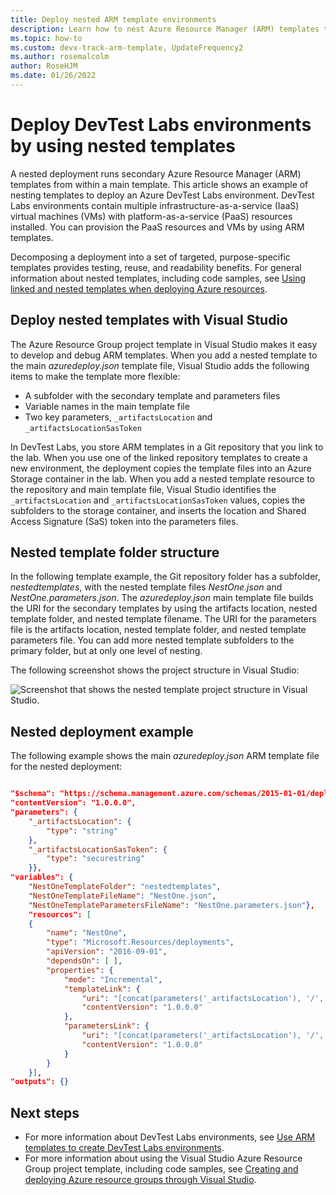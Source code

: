 ```yaml
---
title: Deploy nested ARM template environments
description: Learn how to nest Azure Resource Manager (ARM) templates to deploy Azure DevTest Labs environments.
ms.topic: how-to
ms.custom: devx-track-arm-template, UpdateFrequency2
ms.author: rosemalcolm
author: RoseHJM
ms.date: 01/26/2022
---
```


# Deploy DevTest Labs environments by using nested templates

A nested deployment runs secondary Azure Resource Manager (ARM) templates from within a main template. This article shows an example of nesting templates to deploy an Azure DevTest Labs environment. DevTest Labs environments contain multiple infrastructure-as-a-service (IaaS) virtual machines (VMs) with platform-as-a-service (PaaS) resources installed. You can provision the PaaS resources and VMs by using ARM templates.

Decomposing a deployment into a set of targeted, purpose-specific templates provides testing, reuse, and readability benefits. For general information about nested templates, including code samples, see [Using linked and nested templates when deploying Azure resources](../azure-resource-manager/templates/linked-templates.md).

## Deploy nested templates with Visual Studio

The Azure Resource Group project template in Visual Studio makes it easy to develop and debug ARM templates. When you add a nested template to the main *azuredeploy.json* template file, Visual Studio adds the following items to make the template more flexible:

- A subfolder with the secondary template and parameters files
- Variable names in the main template file
- Two key parameters, `_artifactsLocation` and `_artifactsLocationSasToken`

In DevTest Labs, you store ARM templates in a Git repository that you link to the lab. When you use one of the linked repository templates to create a new environment, the deployment copies the template files into an Azure Storage container in the lab. When you add a nested template resource to the repository and main template file, Visual Studio identifies the `_artifactsLocation` and `_artifactsLocationSasToken` values, copies the subfolders to the storage container, and inserts the location and Shared Access Signature (SaS) token into the parameters files.

## Nested template folder structure

In the following template example, the Git repository folder has a subfolder, *nestedtemplates*, with the nested template files *NestOne.json* and *NestOne.parameters.json*. The *azuredeploy.json* main template file builds the URI for the secondary templates by using the artifacts location, nested template folder, and nested template filename. The URI for the parameters file is the artifacts location, nested template folder, and nested template parameters file. You can add more nested template subfolders to the primary folder, but at only one level of nesting.

The following screenshot shows the project structure in Visual Studio: 

![Screenshot that shows the nested template project structure in Visual Studio.](./media/deploy-nested-template-environments/visual-studio-project-structure.png)

## Nested deployment example

The following example shows the main *azuredeploy.json* ARM template file for the nested deployment:

```json

"$schema": "https://schema.management.azure.com/schemas/2015-01-01/deploymentTemplate.json#",
"contentVersion": "1.0.0.0",
"parameters": {
    "_artifactsLocation": {
        "type": "string"
    },
    "_artifactsLocationSasToken": {
        "type": "securestring"
    }},
"variables": {
    "NestOneTemplateFolder": "nestedtemplates",
    "NestOneTemplateFileName": "NestOne.json",
    "NestOneTemplateParametersFileName": "NestOne.parameters.json"},
    "resources": [
    {
        "name": "NestOne",
        "type": "Microsoft.Resources/deployments",
        "apiVersion": "2016-09-01",
        "dependsOn": [ ],
        "properties": {
            "mode": "Incremental",
            "templateLink": {
                "uri": "[concat(parameters('_artifactsLocation'), '/', variables('NestOneTemplateFolder'), '/', variables('NestOneTemplateFileName'), parameters('_artifactsLocationSasToken'))]",
                "contentVersion": "1.0.0.0"
            },
            "parametersLink": {
                "uri": "[concat(parameters('_artifactsLocation'), '/', variables('NestOneTemplateFolder'), '/', variables('NestOneTemplateParametersFileName'), parameters('_artifactsLocationSasToken'))]",
                "contentVersion": "1.0.0.0"
            }
        }    
    }],
"outputs": {}
```

## Next steps

- For more information about DevTest Labs environments, see [Use ARM templates to create DevTest Labs environments](devtest-lab-create-environment-from-arm.md).
- For more information about using the Visual Studio Azure Resource Group project template, including code samples, see [Creating and deploying Azure resource groups through Visual Studio](../azure-resource-manager/templates/create-visual-studio-deployment-project.md).
